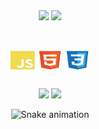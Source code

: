 <div align="center">
  <img height="180em" src="https://github-readme-stats.vercel.app/api?username=joiicesouza&show_icons=true&theme=dark&include_all_commits=true&count_private=true"/>
  <img height="180em" src="https://github-readme-stats.vercel.app/api/top-langs/?username=joiicesouza&layout=compact&langs_count=7&theme=dark"/>
</div>

##

<div style="display: inline_block" align="center"><br>
  <img align="center" alt="JS" height="30" width="40" src="https://raw.githubusercontent.com/devicons/devicon/master/icons/javascript/javascript-plain.svg">
  <img align="center" alt="HTML" height="30" width="40" src="https://raw.githubusercontent.com/devicons/devicon/master/icons/html5/html5-original.svg">
  <img align="center" alt="CSS" height="30" width="40" src="https://raw.githubusercontent.com/devicons/devicon/master/icons/css3/css3-original.svg">
</div>

##

<div align="center"> 
  <a href = "mailto:joice1998@gmail.com"><img src="https://img.shields.io/badge/-Gmail-%23333?style=for-the-badge&logo=gmail&logoColor=white" target="_blank"></a>
  <a href="https://www.linkedin.com/in/joiicesouza/" target="_blank"><img src="https://img.shields.io/badge/-LinkedIn-%230077B5?style=for-the-badge&logo=linkedin&logoColor=white"></a>
  </div>
  
 <div align="center">
 
  ![Snake animation](https://github.com/joiicesouza/joiicesouza/blob/output/github-contribution-grid-snake.svg)
  
 </div>
